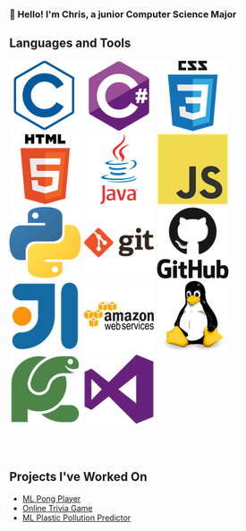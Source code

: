 ### 👋 Hello! I'm Chris, a junior Computer Science Major

## Languages and Tools
![C](images/c.png)
![C#](images/csharp.png)
![CSS3](images/css3.png)
![HTML5](images/html5.png)
![Java](images/java.png)
![JavaScript](images/javascript.png)
![Python](images/python.png)
![Git](images/git.png)
![GitHub](images/github.png)
![IntelliJ](images/intellij.png)
![Amazon Web Services](images/amazonwebservices.png)
![Linux](images/linux.png)
![PyCharm](images/pycharm.png)
![VSCode](images/visualstudio.png)

<br />
<br />

## Projects I've Worked On
- [ML Pong Player][pongplayer]
- [Online Trivia Game][triviaduel]
- [ML Plastic Pollution Predictor][plasticpredictor]




[pongplayer]: https://github.com/dentremontcatwit/pongplayer
[triviaduel]: https://github.com/madeiragatwit/TriviaDuelProject
[plasticpredictor]: https://github.com/dentremontcatwit/plasticpollution
